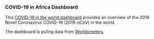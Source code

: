 ### COVID-19 in Africa Dashboard

This [COVID-19 in the world dashboard](https://dniyitanga.github.io/Worldwide) provides an overview of the 2019 Novel Coronavirus COVID-19 (2019-nCoV) in the world. 

The dashboard is puling data from [Worldometers](https://www.worldometers.info).
